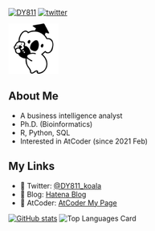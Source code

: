 [![DY811](https://img.shields.io/endpoint?url=https%3A%2F%2Fatcoder-badges.now.sh%2Fapi%2Fatcoder%2Fjson%2FDY811)](https://atcoder.jp/users/DY811)
[![twitter](https://img.shields.io/twitter/follow/DY811_koala?style=social)](https://twitter.com/DY811_koala)

<img src="https://github.com/DY811/DY811/blob/2023d36be9da8cb59101b460dce1aa7e50da1101/Koala%20image.png" width="100px">

## About Me
- A business intelligence analyst
- Ph.D. (Bioinformatics)
- R, Python, SQL
- Interested in AtCoder (since 2021 Feb)

## My Links
- :baby_chick: Twitter: [@DY811_koala](https://twitter.com/DY811_koala)
- :koala: Blog: [Hatena Blog](https://mountkoara.hatenablog.com)
- 🌱 AtCoder: [AtCoder My Page](https://atcoder.jp/users/DY811)

[![GitHub stats](https://github-readme-stats.vercel.app/api?username=DY811&count_private=true&theme=dracula)](https://github.com/anuraghazra/github-readme-stats)
![Top Languages Card](https://github-readme-stats.vercel.app/api/top-langs/?username=DY811&count_private=true&theme=tokyonight&layout=compact)
<!---
DY811/DY811 is a ✨ special ✨ repository because its `README.md` (this file) appears on your GitHub profile.
You can click the Preview link to take a look at your changes.

画像そのまま貼り付け（大きさに注意）
![Test Image 10](https://github.com/DY811/DY811/blob/2023d36be9da8cb59101b460dce1aa7e50da1101/Koala%20image.png?raw=true)

###### Others
--->
